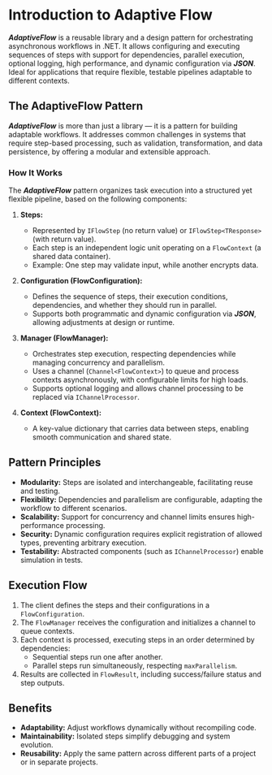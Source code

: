 # Introduction to Adaptive Flow

***AdaptiveFlow*** is a reusable library and a design pattern for orchestrating asynchronous workflows in .NET. It allows configuring and executing sequences of steps with support for dependencies, parallel execution, optional logging, high performance, and dynamic configuration via ***JSON***. Ideal for applications that require flexible, testable pipelines adaptable to different contexts.

## The AdaptiveFlow Pattern

***AdaptiveFlow*** is more than just a library — it is a pattern for building adaptable workflows. It addresses common challenges in systems that require step-based processing, such as validation, transformation, and data persistence, by offering a modular and extensible approach.

### How It Works

The ***AdaptiveFlow*** pattern organizes task execution into a structured yet flexible pipeline, based on the following components:

1. **Steps:**
    - Represented by `IFlowStep` (no return value) or `IFlowStep<TResponse>` (with return value).
    - Each step is an independent logic unit operating on a `FlowContext` (a shared data container).
    - Example: One step may validate input, while another encrypts data.

2. **Configuration (FlowConfiguration):**
    - Defines the sequence of steps, their execution conditions, dependencies, and whether they should run in parallel.
    - Supports both programmatic and dynamic configuration via ***JSON***, allowing adjustments at design or runtime.

3. **Manager (FlowManager):**
    - Orchestrates step execution, respecting dependencies while managing concurrency and parallelism.
    - Uses a channel (`Channel<FlowContext>`) to queue and process contexts asynchronously, with configurable limits for high loads.
    - Supports optional logging and allows channel processing to be replaced via `IChannelProcessor`.

4. **Context (FlowContext):**
    - A key-value dictionary that carries data between steps, enabling smooth communication and shared state.

## Pattern Principles

- **Modularity:** Steps are isolated and interchangeable, facilitating reuse and testing.
- **Flexibility:** Dependencies and parallelism are configurable, adapting the workflow to different scenarios.
- **Scalability:** Support for concurrency and channel limits ensures high-performance processing.
- **Security:** Dynamic configuration requires explicit registration of allowed types, preventing arbitrary execution.
- **Testability:** Abstracted components (such as `IChannelProcessor`) enable simulation in tests.

## Execution Flow

1. The client defines the steps and their configurations in a `FlowConfiguration`.
2. The `FlowManager` receives the configuration and initializes a channel to queue contexts.
3. Each context is processed, executing steps in an order determined by dependencies:
    - Sequential steps run one after another.
    - Parallel steps run simultaneously, respecting `maxParallelism`.
4. Results are collected in `FlowResult`, including success/failure status and step outputs.

## Benefits

- **Adaptability:** Adjust workflows dynamically without recompiling code.
- **Maintainability:** Isolated steps simplify debugging and system evolution.
- **Reusability:** Apply the same pattern across different parts of a project or in separate projects.